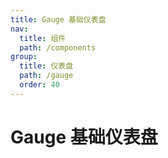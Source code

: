 ```yaml
---
title: Gauge 基础仪表盘
nav:
  title: 组件
  path: /components
group:
  title: 仪表盘
  path: /gauge
  order: 40
---
```


# Gauge 基础仪表盘

<code src="./.demos/basic.tsx"></code>
